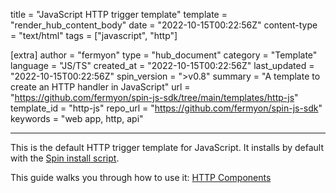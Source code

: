 title = "JavaScript HTTP trigger template"
template = "render_hub_content_body"
date = "2022-10-15T00:22:56Z"
content-type = "text/html"
tags = ["javascript", "http"]

[extra]
author = "fermyon"
type = "hub_document"
category = "Template"
language = "JS/TS"
created_at = "2022-10-15T00:22:56Z"
last_updated = "2022-10-15T00:22:56Z"
spin_version = ">v0.8"
summary =  "A template to create an HTTP handler in JavaScript"
url = "https://github.com/fermyon/spin-js-sdk/tree/main/templates/http-js"
template_id = "http-js"
repo_url = "https://github.com/fermyon/spin-js-sdk"
keywords = "web app, http, api"

---

This is the default HTTP trigger template for JavaScript. It installs by default with the [Spin install script](../../spin/install#installing-spin).

This guide walks you through how to use it: [HTTP Components](../../spin/javascript-components#http-components)
